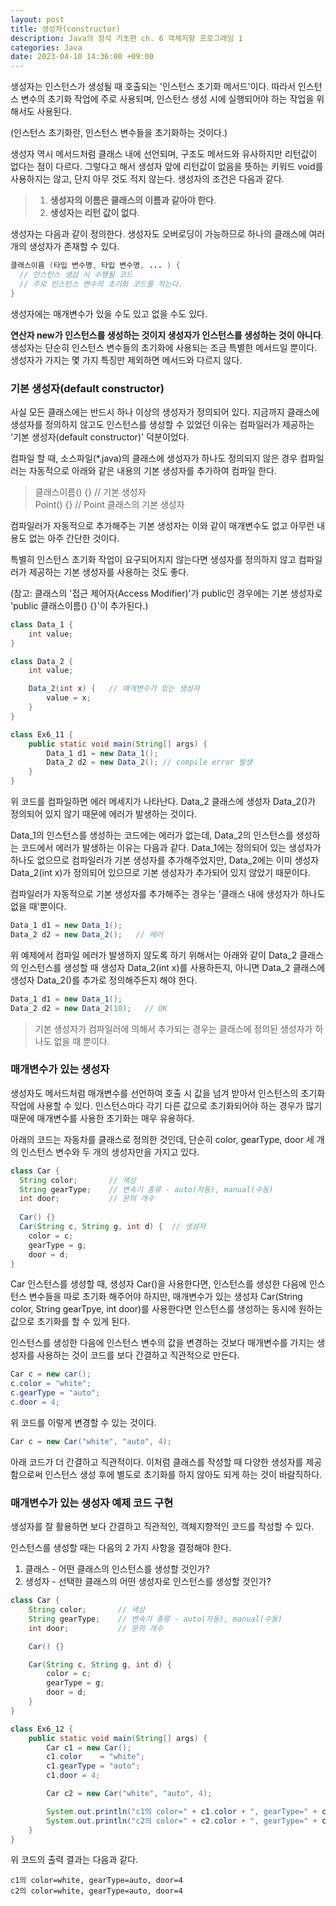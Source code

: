 ```yaml
---
layout: post
title: 생성자(constructor)
description: Java의 정석 기초편 ch. 6 객체지향 프로그래밍 1
categories: Java
date: 2023-04-10 14:36:00 +09:00
---
```

생성자는 인스턴스가 생성될 때 호출되는 '인스턴스 초기화 메서드'이다. 따라서 인스턴스 변수의 초기화 작업에 주로 사용되며, 인스턴스 생성 시에 실행되어야 하는 작업을 위해서도 사용된다.

(인스턴스 초기화란, 인스턴스 변수들을 초기화하는 것이다.)

생성자 역시 메서드처럼 클래스 내에 선언되며, 구조도 메서드와 유사하지만 리턴값이 없다는 점이 다르다. 그렇다고 해서 생성자 앞에 리턴값이 없음을 뜻하는 키워드 void를 사용하지는 않고, 단지 아무 것도 적지 않는다. 생성자의 조건은 다음과 같다. 

> 1. **생성자의 이름은 클래스의 이름과 같아야 한다**.
> 2. **생성자는 리턴 값이 없다**.


생성자는 다음과 같이 정의한다. 생성자도 오버로딩이 가능하므로 하나의 클래스에 여러 개의 생성자가 존재할 수 있다.

```java
클래스이름 (타입 변수명, 타입 변수명, ... ) {
  // 인스턴스 생성 시 수행될 코드
  // 주로 인스턴스 변수의 초기화 코드를 적는다.
}
```

생성자에는 매개변수가 있을 수도 있고 없을 수도 있다.

**연산자 new가 인스턴스를 생성하는 것이지 생성자가 인스턴스를 생성하는 것이 아니다**. 생성자는 단순히 인스턴스 변수들의 초기화에 사용되는 조금 특별한 메서드일 뿐이다. 생성자가 가지는 몇 가지 특징만 제외하면 메서드와 다르지 않다.


### 기본 생성자(default constructor)

사실 모든 클래스에는 반드시 하나 이상의 생성자가 정의되어 있다. 지금까지 클래스에 생성자를 정의하지 않고도 인스턴스를 생성할 수 있었던 이유는 컴파일러가 제공하는 '기본 생성자(default constructor)' 덕분이었다.

컴파일 할 때, 소스파일(\*.java)의 클래스에 생성자가 하나도 정의되지 않은 경우 컴파일러는 자동적으로 아래와 같은 내용의 기본 생성자를 추가하여 컴파일 한다.

> 클래스이름() {}  // 기본 생성자\
> Point() {}    // Point 클래스의 기본 생성자

컴파일러가 자동적으로 추가해주는 기본 생성자는 이와 같이 매개변수도 없고 아무런 내용도 없는 아주 간단한 것이다.

특별히 인스턴스 초기화 작업이 요구되어지지 않는다면 생성자를 정의하지 않고 컴파일러가 제공하는 기본 생성자를 사용하는 것도 좋다.

(참고: 클래스의 '접근 제어자(Access Modifier)'가 public인 경우에는 기본 생성자로 'public 클래스이름() {}'이 추가된다.)


```java
class Data_1 {
	int value;
}

class Data_2 {
	int value;

	Data_2(int x) {   // 매개변수가 있는 생성자 
		value = x;
	}
}

class Ex6_11 {
	public static void main(String[] args) {
		Data_1 d1 = new Data_1();
		Data_2 d2 = new Data_2(); // compile error 발생 
	}
}
```

위 코드를 컴파일하면 에러 메세지가 나타난다. Data_2 클래스에 생성자 Data_2()가 정의되어 있지 않기 때문에 에러가 발생하는 것이다.

Data_1의 인스턴스를 생성하는 코드에는 에러가 없는데, Data_2의 인스턴스를 생성하는 코드에서 에러가 발생하는 이유는 다음과 같다. Data_1에는 정의되어 있는 생성자가 하나도 없으므로 컴파일러가 기본 생성자를 추가해주었지만, Data_2에는 이미 생성자 Data_2(int x)가 정의되어 있으므로 기본 생성자가 추가되어 있지 않았기 때문이다.

컴파일러가 자동적으로 기본 생성자를 추가해주는 경우는 '클래스 내에 생성자가 하나도 없을 때'뿐이다.


```java
Data_1 d1 = new Data_1();
Data_2 d2 = new Data_2();   // 에러
```

위 예제에서 컴파일 에러가 발생하지 않도록 하기 위해서는 아래와 같이 Data_2 클래스의 인스턴스를 생성할 때 생성자 Data_2(int x)를 사용하든지, 아니면 Data_2 클래스에 생성자 Data_2()를 추가로 정의해주든지 해야 한다.

```java
Data_1 d1 = new Data_1();
Data_2 d2 = new Data_2(10);   // OK
```

> 기본 생성자가 컴파일러에 의해서 추가되는 경우는 클래스에 정의된 생성자가 하나도 없을 때 뿐이다.


### 매개변수가 있는 생성자

생성자도 메서드처럼 매개변수를 선언하여 호출 시 값을 넘겨 받아서 인스턴스의 초기화 작업에 사용할 수 있다. 인스턴스마다 각기 다른 값으로 초기화되어야 하는 경우가 많기 때문에 매개변수를 사용한 초기화는 매우 유용하다.

아래의 코드는 자동차를 클래스로 정의한 것인데, 단순히 color, gearType, door 세 개의 인스턴스 변수와 두 개의 생성자만을 가지고 있다.

```java
class Car {
  String color;       // 색상
  String gearType;    // 변속기 종류 - auto(자동), manual(수동)
  int door;           // 문의 개수
  
  Car() {}
  Car(String c, String g, int d) {  // 생성자
    color = c;
    gearType = g;
    door = d;
}
```

Car 인스턴스를 생성할 때, 생성자 Car()을 사용한다면, 인스턴스를 생성한 다음에 인스턴스 변수들을 따로 초기화 해주어야 하지만, 매개변수가 있는 생성자 Car(String color, String gearTpye, int door)를 사용한다면 인스턴스를 생성하는 동시에 원하는 값으로 초기화를 할 수 있게 된다.

인스턴스를 생성한 다음에 인스턴스 변수의 값을 변경하는 것보다 매개변수를 가지는 생성자를 사용하는 것이 코드를 보다 간결하고 직관적으로 만든다.

```java
Car c = new car();
c.color = "white";
c.gearType = "auto";
c.door = 4;
```

위 코드를 이렇게 변경할 수 있는 것이다.

```java
Car c = new Car("white", "auto", 4);
```

아래 코드가 더 간결하고 직관적이다. 이처럼 클래스를 작성할 때 다양한 생성자를 제공함으로써 인스턴스 생성 후에 별도로 초기화를 하지 않아도 되게 하는 것이 바람직하다.


### 매개변수가 있는 생성자 예제 코드 구현

생성자를 잘 활용하면 보다 간결하고 직관적인, 객체지향적인 코드를 작성할 수 있다.

인스턴스를 생성할 때는 다음의 2 가지 사항을 결정해야 한다.

1. 클래스 - 어떤 클래스의 인스턴스를 생성할 것인가?
2. 생성자 - 선택한 클래스의 어떤 생성자로 인스턴스를 생성할 것인가?


```java
class Car {
	String color;		// 색상 
	String gearType;	// 변속기 종류 - auto(자동), manual(수동) 
	int door;			// 문의 개수 

	Car() {}

	Car(String c, String g, int d) {
		color = c;
		gearType = g;
		door = d;
	}
}

class Ex6_12 {
	public static void main(String[] args) {
		Car c1 = new Car();
		c1.color    = "white";
		c1.gearType = "auto";
		c1.door = 4;

		Car c2 = new Car("white", "auto", 4);

		System.out.println("c1의 color=" + c1.color + ", gearType=" + c1.gearType+ ", door="+c1.door);
		System.out.println("c2의 color=" + c2.color + ", gearType=" + c2.gearType+ ", door="+c2.door);
	}
}
```

위 코드의 출력 결과는 다음과 같다.

```
c1의 color=white, gearType=auto, door=4
c2의 color=white, gearType=auto, door=4
```

